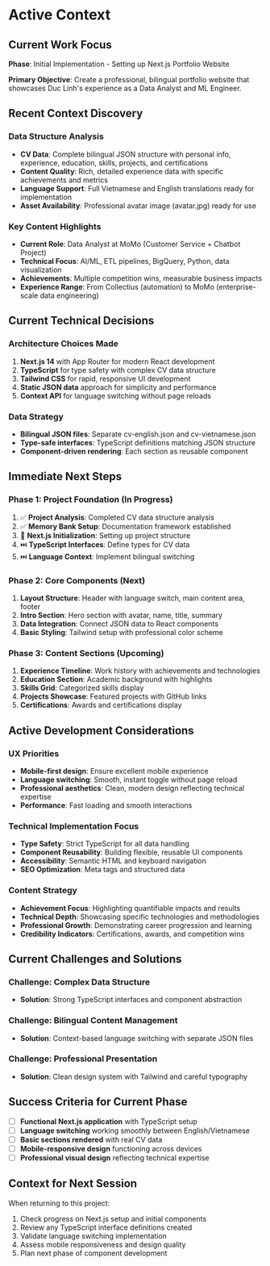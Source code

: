 # Active Context

## Current Work Focus

**Phase**: Initial Implementation - Setting up Next.js Portfolio Website

**Primary Objective**: Create a professional, bilingual portfolio website that showcases Duc Linh's experience as a Data Analyst and ML Engineer.

## Recent Context Discovery

### Data Structure Analysis
- **CV Data**: Complete bilingual JSON structure with personal info, experience, education, skills, projects, and certifications
- **Content Quality**: Rich, detailed experience data with specific achievements and metrics
- **Language Support**: Full Vietnamese and English translations ready for implementation
- **Asset Availability**: Professional avatar image (avatar.jpg) ready for use

### Key Content Highlights
- **Current Role**: Data Analyst at MoMo (Customer Service + Chatbot Project)
- **Technical Focus**: AI/ML, ETL pipelines, BigQuery, Python, data visualization
- **Achievements**: Multiple competition wins, measurable business impacts
- **Experience Range**: From Collectius (automation) to MoMo (enterprise-scale data engineering)

## Current Technical Decisions

### Architecture Choices Made
1. **Next.js 14** with App Router for modern React development
2. **TypeScript** for type safety with complex CV data structure
3. **Tailwind CSS** for rapid, responsive UI development
4. **Static JSON data** approach for simplicity and performance
5. **Context API** for language switching without page reloads

### Data Strategy
- **Bilingual JSON files**: Separate cv-english.json and cv-vietnamese.json
- **Type-safe interfaces**: TypeScript definitions matching JSON structure
- **Component-driven rendering**: Each section as reusable component

## Immediate Next Steps

### Phase 1: Project Foundation (In Progress)
1. ✅ **Project Analysis**: Completed CV data structure analysis
2. ✅ **Memory Bank Setup**: Documentation framework established
3. 🔄 **Next.js Initialization**: Setting up project structure
4. ⏭️ **TypeScript Interfaces**: Define types for CV data
5. ⏭️ **Language Context**: Implement bilingual switching

### Phase 2: Core Components (Next)
1. **Layout Structure**: Header with language switch, main content area, footer
2. **Intro Section**: Hero section with avatar, name, title, summary
3. **Data Integration**: Connect JSON data to React components
4. **Basic Styling**: Tailwind setup with professional color scheme

### Phase 3: Content Sections (Upcoming)
1. **Experience Timeline**: Work history with achievements and technologies
2. **Education Section**: Academic background with highlights
3. **Skills Grid**: Categorized skills display
4. **Projects Showcase**: Featured projects with GitHub links
5. **Certifications**: Awards and certifications display

## Active Development Considerations

### UX Priorities
- **Mobile-first design**: Ensure excellent mobile experience
- **Language switching**: Smooth, instant toggle without page reload
- **Professional aesthetics**: Clean, modern design reflecting technical expertise
- **Performance**: Fast loading and smooth interactions

### Technical Implementation Focus
- **Type Safety**: Strict TypeScript for all data handling
- **Component Reusability**: Building flexible, reusable UI components
- **Accessibility**: Semantic HTML and keyboard navigation
- **SEO Optimization**: Meta tags and structured data

### Content Strategy
- **Achievement Focus**: Highlighting quantifiable impacts and results
- **Technical Depth**: Showcasing specific technologies and methodologies
- **Professional Growth**: Demonstrating career progression and learning
- **Credibility Indicators**: Certifications, awards, and competition wins

## Current Challenges and Solutions

### Challenge: Complex Data Structure
- **Solution**: Strong TypeScript interfaces and component abstraction

### Challenge: Bilingual Content Management
- **Solution**: Context-based language switching with separate JSON files

### Challenge: Professional Presentation
- **Solution**: Clean design system with Tailwind and careful typography

## Success Criteria for Current Phase

- [ ] **Functional Next.js application** with TypeScript setup
- [ ] **Language switching** working smoothly between English/Vietnamese
- [ ] **Basic sections rendered** with real CV data
- [ ] **Mobile-responsive design** functioning across devices
- [ ] **Professional visual design** reflecting technical expertise

## Context for Next Session

When returning to this project:
1. Check progress on Next.js setup and initial components
2. Review any TypeScript interface definitions created
3. Validate language switching implementation
4. Assess mobile responsiveness and design quality
5. Plan next phase of component development 
